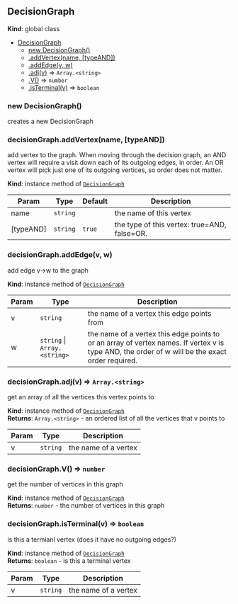 <a name="DecisionGraph"></a>
## DecisionGraph
**Kind**: global class  

* [DecisionGraph](#DecisionGraph)
  * [new DecisionGraph()](#new_DecisionGraph_new)
  * [.addVertex(name, [typeAND])](#DecisionGraph+addVertex)
  * [.addEdge(v, w)](#DecisionGraph+addEdge)
  * [.adj(v)](#DecisionGraph+adj) ⇒ <code>Array.&lt;string&gt;</code>
  * [.V()](#DecisionGraph+V) ⇒ <code>number</code>
  * [.isTerminal(v)](#DecisionGraph+isTerminal) ⇒ <code>boolean</code>

<a name="new_DecisionGraph_new"></a>
### new DecisionGraph()
creates a new DecisionGraph

<a name="DecisionGraph+addVertex"></a>
### decisionGraph.addVertex(name, [typeAND])
add vertex to the graph. When moving through the decision graph, an AND vertex
will require a visit down each of its outgoing edges, in order. An OR vertex
will pick just one of its outgoing vertices, so order does not matter.

**Kind**: instance method of <code>[DecisionGraph](#DecisionGraph)</code>  

| Param | Type | Default | Description |
| --- | --- | --- | --- |
| name | <code>string</code> |  | the name of this vertex |
| [typeAND] | <code>string</code> | <code>true</code> | the type of this vertex: true=AND, false=OR. |

<a name="DecisionGraph+addEdge"></a>
### decisionGraph.addEdge(v, w)
add edge v->w to the graph

**Kind**: instance method of <code>[DecisionGraph](#DecisionGraph)</code>  

| Param | Type | Description |
| --- | --- | --- |
| v | <code>string</code> | the name of a vertex this edge points from |
| w | <code>string</code> &#124; <code>Array.&lt;string&gt;</code> | the name of a vertex this edge points to or an array of vertex names. If vertex v is type AND, the order of w will be the exact order required. |

<a name="DecisionGraph+adj"></a>
### decisionGraph.adj(v) ⇒ <code>Array.&lt;string&gt;</code>
get an array of all the vertices this vertex points to

**Kind**: instance method of <code>[DecisionGraph](#DecisionGraph)</code>  
**Returns**: <code>Array.&lt;string&gt;</code> - an ordered list of all the vertices that v points to  

| Param | Type | Description |
| --- | --- | --- |
| v | <code>string</code> | the name of a vertex |

<a name="DecisionGraph+V"></a>
### decisionGraph.V() ⇒ <code>number</code>
get the number of vertices in this graph

**Kind**: instance method of <code>[DecisionGraph](#DecisionGraph)</code>  
**Returns**: <code>number</code> - the number of vertices in this graph  
<a name="DecisionGraph+isTerminal"></a>
### decisionGraph.isTerminal(v) ⇒ <code>boolean</code>
is this a termianl vertex (does it have no outgoing edges?)

**Kind**: instance method of <code>[DecisionGraph](#DecisionGraph)</code>  
**Returns**: <code>boolean</code> - is this a terminal vertex  

| Param | Type | Description |
| --- | --- | --- |
| v | <code>string</code> | the name of a vertex |

